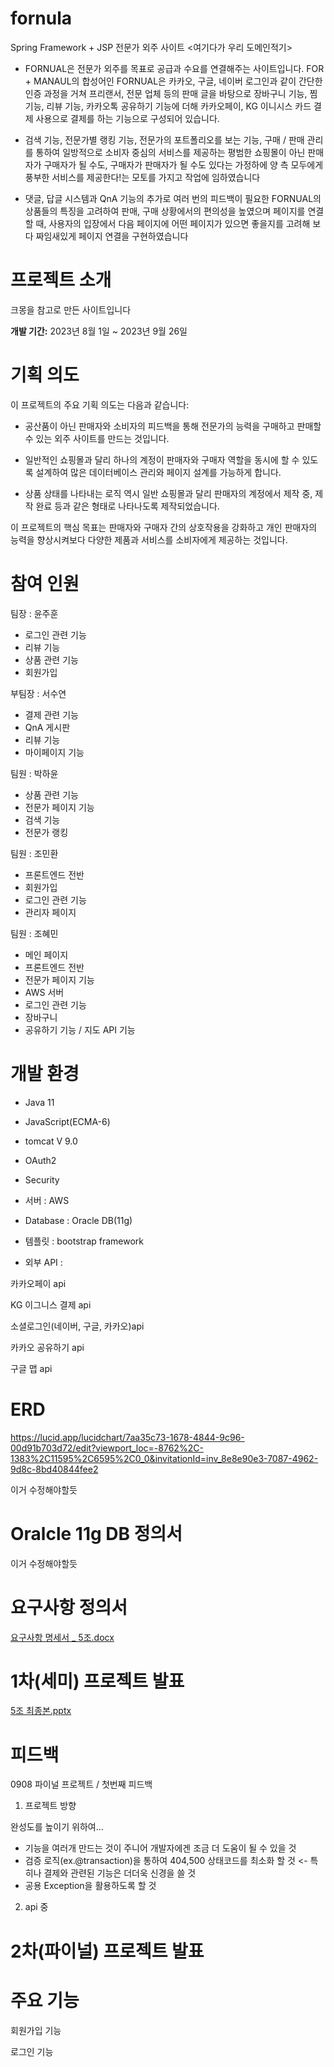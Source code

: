 # fornula
Spring Framework + JSP 전문가 외주 사이트
<여기다가 우리 도메인적기> 


- FORNUAL은 전문가 외주를 목표로 공급과 수요를 연결해주는 사이트입니다.
FOR + MANAUL의 합성어인 FORNUAL은 카카오, 구글, 네이버 로그인과 같이 간단한 인증 과정을 거쳐 프리랜서, 전문 업체 등의 판매 글을 바탕으로 장바구니 기능, 찜 기능, 리뷰 기능, 카카오톡 공유하기 기능에 더해 카카오페이, KG 이니시스 카드 결제 사용으로 결제를 하는 기능으로 구성되어 있습니다. 

- 검색 기능, 전문가별 랭킹 기능, 전문가의 포트폴리오를 보는 기능, 구매 / 판매 관리를 통하여 일방적으로 소비자 중심의 서비스를 제공하는 평범한 쇼핑몰이 아닌 판매자가 구매자가 될 수도, 구매자가 판매자가 될 수도 있다는 가정하에 양 측 모두에게 풍부한 서비스를 제공한다!는 모토를 가지고 작업에 임하였습니다


- 댓글, 답글 시스템과 QnA 기능의 추가로 여러 번의 피드백이 필요한 FORNUAL의 상품들의 특징을 고려하여 판매, 구매 상황에서의 편의성을 높였으며 페이지를 연결할 때, 사용자의 입장에서 다음 페이지에 어떤 페이지가 있으면 좋을지를 고려해 보다 짜임새있게 페이지 연결을 구현하였습니다


# 프로젝트 소개
크몽을 참고로 만든 사이트입니다


**개발 기간:** 2023년 8월 1일 ~ 2023년 9월 26일


# 기획 의도

이 프로젝트의 주요 기획 의도는 다음과 같습니다:

- 공산품이 아닌 판매자와 소비자의 피드백을 통해 전문가의 능력을 구매하고 판매할 수 있는 외주 사이트를 만드는 것입니다.

- 일반적인 쇼핑몰과 달리 하나의 계정이 판매자와 구매자 역할을 동시에 할 수 있도록 설계하여 많은 데이터베이스 관리와 페이지 설계를 가능하게 합니다.

- 상품 상태를 나타내는 로직 역시 일반 쇼핑몰과 달리 판매자의 계정에서 제작 중, 제작 완료 등과 같은 형태로 나타나도록 제작되었습니다.

이 프로젝트의 핵심 목표는 판매자와 구매자 간의 상호작용을 강화하고 개인 판매자의 능력을 향상시켜보다 다양한 제품과 서비스를 소비자에게 제공하는 것입니다.



# 참여 인원
팀장 : 윤주훈 


- 로그인 관련 기능
- 리뷰 기능
- 상품 관련 기능
- 회원가입


부팀장 : 서수연


- 결제 관련 기능
- QnA 게시판
- 리뷰 기능
- 마이페이지 기능


팀원 : 박하윤


- 상품 관련 기능
- 전문가 페이지 기능
- 검색 기능
- 전문가 랭킹


 팀원 : 조민환


 - 프론트엔드 전반
 - 회원가입
 - 로그인 관련 기능
 - 관리자 페이지


팀원 : 조혜민


- 메인 페이지
- 프론트엔드 전반
- 전문가 페이지 기능
- AWS 서버
- 로그인 관련 기능
- 장바구니
- 공유하기 기능 / 지도 API 기능


# 개발 환경
- Java 11


- JavaScript(ECMA-6)


- tomcat V 9.0


- OAuth2


- Security


- 서버 : AWS


- Database : Oracle DB(11g)


- 템플릿 : bootstrap framework


- 외부 API :


카카오페이 api


KG 이그니스 결제 api


소셜로그인(네이버, 구글, 카카오)api


카카오 공유하기 api


구글 맵 api


# ERD 
https://lucid.app/lucidchart/7aa35c73-1678-4844-9c96-00d91b703d72/edit?viewport_loc=-8762%2C-1383%2C11595%2C6595%2C0_0&invitationId=inv_8e8e90e3-7087-4962-9d8c-8bd40844fee2


이거 수정해야할듯

# Oralcle 11g DB 정의서
이거 수정해야할듯

# 요구사항 정의서
[요구사항 명세서 _ 5조.docx](https://github.com/juhoon212/fornula/files/12797938/_.5.docx)

# 1차(세미) 프로젝트 발표
[5조 최종본.pptx](https://github.com/juhoon212/fornula/files/12797994/5.pptx)

# 피드백
0908 파이널 프로젝트 / 첫번째 피드백


1.	프로젝트 방향


완성도를 높이기 위하여... 


- 기능을 여러개 만드는 것이 주니어 개발자에겐 조금 더 도움이 될 수 있을 것
- 검증 로직(ex.@transaction)을 통하여 404,500 상태코드를 최소화 할 것 <- 특히나 결제와 관련된 기능은 더더욱 신경을 쓸 것
- 공용 Exception을 활용하도록 할 것


2. api 중


# 2차(파이널) 프로젝트 발표


# 주요 기능
회원가입 기능


로그인 기능

